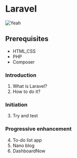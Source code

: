 # Laravel

![Yeah](https://tenor.com/view/jack-nicholson-yes-gif-9864414)

## Prerequisites
- HTML,CSS
- PHP
- Composer

### Introduction

1. What is Laravel?
2. How to do it?

### Initiation

3. Try and test

### Progressive enhancement

4. To-do list app
5. Nano blog 
6. DashboardNow

